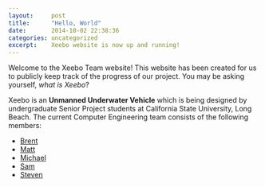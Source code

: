```yaml
---
layout:     post
title:      "Hello, World"
date:       2014-10-02 22:38:36
categories: uncategorized
excerpt:    Xeebo website is now up and running!    
---
```

Welcome to the Xeebo Team website! This website has been created for us to publicly keep track of the progress of our project. You may be asking yourself, *what is Xeebo*?

Xeebo is an **Unmanned Underwater Vehicle** which is being designed by undergraduate Senior Project students at California State University, Long Beach. The current Computer Engineering team consists of the following members:


* [Brent](mailto:brent@xeebola.com)
* [Matt](mailto:matt@xeebola.com)
* [Michael](mailto:michael@xeebola.com)
* [Sam](mailto:sam@xeebola.com)
* [Steven](mailto:steven@xeebola.com)